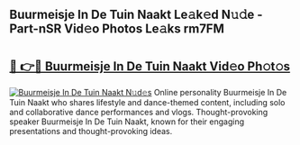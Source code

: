 ## Buurmeisje In De Tuin Naakt Le𝚊k𝚎d N𝚞𝚍e - Part-nSR Vid𝚎o Photos Le𝚊ks rm7FM

# <h2><a href="http://fb0pl9c.evod.top/?m=Buurmeisje+In+De+Tuin+Naakt">🔗 👉🔴 Buurmeisje In De Tuin Naakt Vid𝚎o Ph𝚘t𝚘s</a></h2>

[![Buurmeisje In De Tuin Naakt N𝚞d𝚎s](https://i.imgur.com/8V9OHl7.gif)](http://fb0pl9c.evod.top/?m=Buurmeisje+In+De+Tuin+Naakt)
Online personality Buurmeisje In De Tuin Naakt who shares lifestyle and dance-themed content, including solo and collaborative dance performances and vlogs. Thought-provoking speaker Buurmeisje In De Tuin Naakt, known for their engaging presentations and thought-provoking ideas. 
